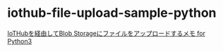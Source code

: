 # iothub-file-upload-sample-python

[IoTHubを経由してBlob Storageにファイルをアップロードするメモ for Python3](https://zenn.dev/tmitsuoka0423/articles/iothub-file-upload-python)

